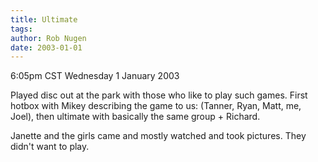 ```yaml
---
title: Ultimate
tags: 
author: Rob Nugen
date: 2003-01-01
---
```


<p class=date>6:05pm CST Wednesday 1 January 2003</p>

<p>Played disc out at the park with those who like to play such games.
First hotbox with Mikey describing the game to us: (Tanner, Ryan,
Matt, me, Joel), then ultimate with basically the same group +
Richard.</p>

<p>Janette and the girls came and mostly watched and took pictures.
They didn't want to play.</p>

